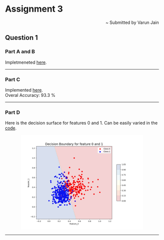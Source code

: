 # Assignment 3

<div align="right">
~ Submitted by Varun Jain
</div>

## Question 1

### Part A and B

Impletmeneted [here](..\Binnary_LR.py).

---

### Part C

Implemented [here](..\question1.py).<br>
Overal Accuracy: 93.3 %

---

### Part D

Here is the decision surface for features 0 and 1. Can be easily varied in the [code](..\question1.py#98).

<p align="center">
  <img width="400" src="../figures/Q1_DecisionBoundary.png">
</p>

---
